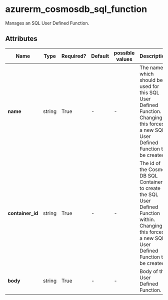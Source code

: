 # azurerm_cosmosdb_sql_function

Manages an SQL User Defined Function.

## Attributes

| Name | Type | Required? | Default  | possible values | Description |
| ---- | ---- | --------- | -------- | ----------- | ----------- |
| **name** | string | True | -  |  -  | The name which should be used for this SQL User Defined Function. Changing this forces a new SQL User Defined Function to be created. | 
| **container_id** | string | True | -  |  -  | The id of the Cosmos DB SQL Container to create the SQL User Defined Function within. Changing this forces a new SQL User Defined Function to be created. | 
| **body** | string | True | -  |  -  | Body of the User Defined Function. | 


